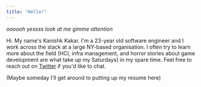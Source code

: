 ```yaml
---
title: "Hello!"
---
```


_oooooh yessss look at me gimme attention_

Hi. My name's Kanishk Kakar. I'm a 23-year old software engineer and I work across the stack at a large NY-based organisation. I often try to learn more about the field (HCI, infra management, and horror stories about game development are what take up my Saturdays) in my spare time. Feel free to reach out on [Twitter](https://twitter.com/kanishk_kakar) if you'd like to chat. 

(Maybe someday I'll get around to putting up my resume here)